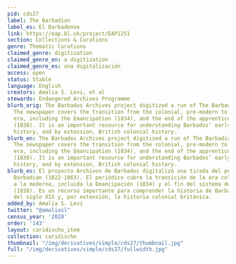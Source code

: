 ```yaml
---
pid: cds27
label: The Barbadian
label_es: El Barbadense
link: https://eap.bl.uk/project/EAP1251
section: Collections & Curations
genre: Thematic Curations
claimed_genre: digitization
claimed_genre_en: a digitization
claimed_genre_es: una digitalización
access: open
status: Stable
language: English
creators: Amalia S. Levi, et al
stewards: Endangered Archives Programme
blurb_orig: The Barbados Archives project digitized a run of The Barbadian (1822-1863).
  The newspaper covers the transition from the colonial, pre-modern to the modern
  era, including the Emancipation (1834), and the end of the apprenticeship system
  (1838). It is an important resource for understanding Barbados’ early 19th century
  history, and by extension, British colonial history.
blurb_en: The Barbados Archives project digitized a run of The Barbadian (1822-1863).
  The newspaper covers the transition from the colonial, pre-modern to the modern
  era, including the Emancipation (1834), and the end of the apprenticeship system
  (1838). It is an important resource for understanding Barbados’ early 19th century
  history, and by extension, British colonial history.
blurb_es: El proyecto Archivos de Barbados digitalizó una tirada del periódico The
  Barbadian (1822-1863). El periódico cubre la transición de la era colonial, premoderna
  a la moderna, incluida la Emancipación (1834) y el fin del sistema de aprendizaje
  (1838). Es un recurso importante para comprender la historia de Barbados a principios
  del siglo XIX y, por extensión, la historia colonial británica.
added_by: Amalia S. Levi
twitter: "@amaliasl"
census_year: '2020'
order: '143'
layout: caridischo_item
collection: caridischo
thumbnail: "/img/derivatives/simple/cds27/thumbnail.jpg"
full: "/img/derivatives/simple/cds27/fullwidth.jpg"
---
```

